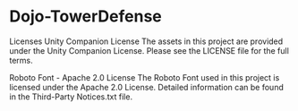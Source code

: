 # Dojo-TowerDefense

Licenses
Unity Companion License
The assets in this project are provided under the Unity Companion License. Please see the LICENSE file for the full terms.

Roboto Font - Apache 2.0 License
The Roboto Font used in this project is licensed under the Apache 2.0 License. Detailed information can be found in the Third-Party Notices.txt file.

